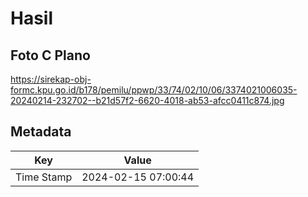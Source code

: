 # Hasil

## Foto C Plano

https://sirekap-obj-formc.kpu.go.id/b178/pemilu/ppwp/33/74/02/10/06/3374021006035-20240214-232702--b21d57f2-6620-4018-ab53-afcc0411c874.jpg


## Metadata

| Key        | Value               |
| ---------- | ------------------- |
| Time Stamp | 2024-02-15 07:00:44 |



